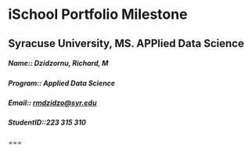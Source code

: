 #						iSchool Portfolio Milestone
## Syracuse University, MS. APPlied Data Science

##### Name:: Dzidzornu, Richard, M
##### Program:: Applied Data Science
##### Email:: rmdzidzo@syr.edu
##### StudentID::223 315 310
===
